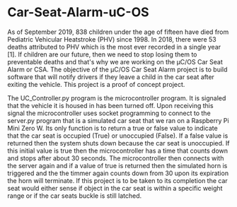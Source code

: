 # Car-Seat-Alarm-uC-OS

As of September 2019, 838 children under the age of fifteen have died from Pediatric Vehicular Heatstroke (PHV) since 1998. 
In 2018, there were 53 deaths attributed to PHV which is the most ever recorded in a single year [1]. If children are our future, 
then we need to stop losing them to preventable deaths and that's why we are working on the µC/OS Car Seat Alarm or CSA.
The objective of the µC/OS Car Seat Alarm project is to build software that will notify drivers if they leave a child in the car 
seat after exiting the vehicle. 
This project is a proof of concept project.

The UC_Controller.py program is the microcontroller program. It is signaled that the vehicle it is housed in has been turned off. Upon
receiving this signal the microcontroller uses socket programming to connect to the server.py program that is a simulated car seat that we
ran on a Raspberry Pi Mini Zero W. Its only function is to return a true or false value to indicate that the car seat is occupied (True)
or unoccupied (False). If a false value is returned then the system shuts down because the car seat is unoccupied. If this initial value
is true then the microcontroller has a time that counts down and stops after about 30 seconds. The microcontroller then connects with the
server again and if a value of true is returned then the simulated horn is triggered and the the timmer again counts down from 30 upon its
expiration the horn will terminate. If this project is to be taken to its completion the car seat would either sense if object in the car
seat is within a specific weight range or if the car seats buckle is still latched. 
